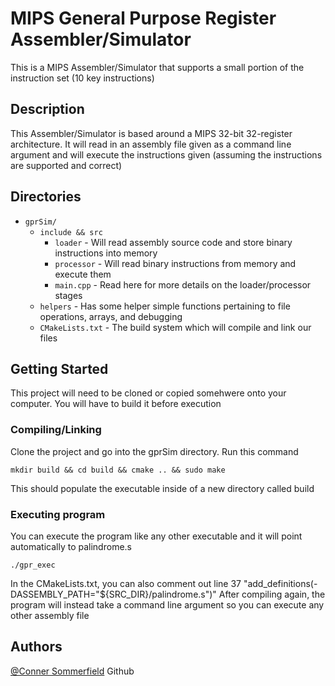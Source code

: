 # MIPS General Purpose Register Assembler/Simulator

This is a MIPS Assembler/Simulator that supports a small portion of the instruction set (10 key instructions)

## Description

This Assembler/Simulator is based around a MIPS 32-bit 32-register architecture. It will read in an assembly file given as a command line argument and will execute the instructions given (assuming the instructions are supported and correct)

## Directories ##

- `gprSim/`  
    - `include && src`
        - `loader`                      - Will read assembly source code and store binary instructions into memory
        - `processor`                   - Will read binary instructions from memory and execute them
        - `main.cpp`                    - Read here for more details on the loader/processor stages
    - `helpers`                         - Has some helper simple functions pertaining to file operations, arrays, and debugging
    - `CMakeLists.txt`                  - The build system which will compile and link our files

## Getting Started

This project will need to be cloned or copied somehwere onto your computer. You will have to build it before execution

### Compiling/Linking

Clone the project and go into the gprSim directory. Run this command

    mkdir build && cd build && cmake .. && sudo make

This should populate the executable inside of a new directory called build

### Executing program

You can execute the program like any other executable and it will point automatically to palindrome.s

    ./gpr_exec 

In the CMakeLists.txt, you can also comment out line 37 "add_definitions(-DASSEMBLY_PATH="${SRC_DIR}/palindrome.s")"
After compiling again, the program will instead take a command line argument so you can execute any other assembly file

## Authors

[@Conner Sommerfield](https://github.com/Repo-Factory/) Github
